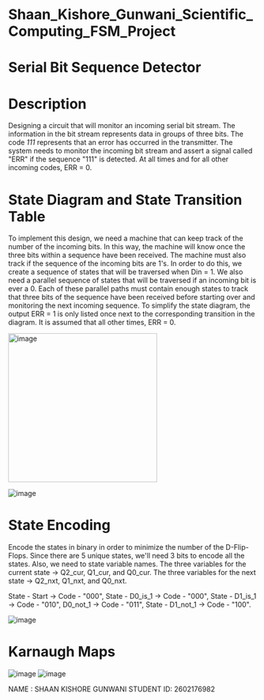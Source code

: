 # Shaan_Kishore_Gunwani_Scientific_Computing_FSM_Project



# Serial Bit Sequence Detector


# Description


Designing a circuit that will monitor an incoming serial bit stream. The information in the bit stream represents data in groups of three bits. The code *111* represents that an error has occurred in the transmitter. The system needs to monitor the incoming bit stream and assert a signal called "ERR" if the sequence "111" is detected. At all times and for all other incoming codes, ERR = 0. 


# State Diagram and State Transition Table


To implement this design, we need a machine that can keep track of the number of the incoming bits. In this way, the machine will know once the three bits within a sequence have been received. The machine must also track if the sequence of the incoming bits are 1's. In order to do this, we create a sequence of states that will be traversed when Din = 1. We also need a parallel sequence of states that will be traversed if an incoming bit is ever a 0. Each of these parallel paths must contain enough states to track that three bits of the sequence have been received before starting over and monitoring the next incoming sequence. To simplify the state diagram, the output ERR = 1 is only listed once next to the corresponding transition in the diagram. It is assumed that all other times, ERR = 0. 


<img width="301" alt="image" src="https://user-images.githubusercontent.com/114371881/213867207-c55400ea-543b-4a1f-9e98-10b3bb4880ef.png">



![image](https://user-images.githubusercontent.com/114371881/211466460-44f3069d-1ac1-4df3-a068-a21ce762ef1f.png)




# State Encoding 

Encode the states in binary in order to minimize the number of the D-Flip-Flops. Since there are 5 unique states, we'll need 3 bits to encode all the states. Also, we need to state variable names. The three variables for the current state -> Q2_cur, Q1_cur, and Q0_cur. The three variables for the next state -> Q2_nxt, Q1_nxt, and Q0_nxt. 

State - Start -> Code - "000", 
State - D0_is_1 -> Code - "000", 
State - D1_is_1 -> Code - "010", 
D0_not_1 -> Code - "011",
State - D1_not_1 -> Code - "100".


![image](https://user-images.githubusercontent.com/114371881/211467508-42a95eb0-5505-49ad-a7f4-f1075d85791f.png)




# Karnaugh Maps 


![image](https://user-images.githubusercontent.com/114371881/211467627-6e84c6b3-15d2-4514-8999-20f1c017c086.png)
![image](https://user-images.githubusercontent.com/114371881/211467746-0889cc0e-76fa-4fa4-b0fe-2bbe1cbd8fa7.png)


NAME : SHAAN KISHORE GUNWANI
STUDENT ID: 2602176982





